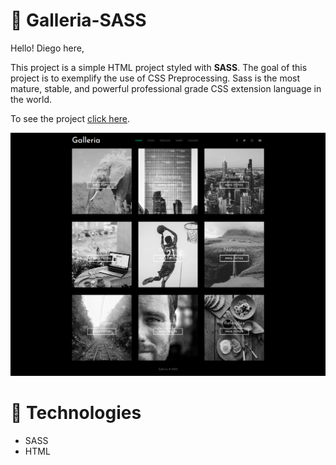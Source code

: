 # :pushpin: Galleria-SASS

Hello! Diego here,

This project is a simple HTML project styled with **SASS**. The goal of this project is to exemplify the use of CSS Preprocessing. Sass is the most mature, stable, and powerful professional grade CSS extension language in the world.

To see the project [click here](https://diegofischerdev.github.io/Gallary-SASS/).

![Mockup with log in form page](https://github.com/DiegoFischerDev/Gallary-SASS/blob/main/img/Galeria%20SASS%20Preview.png)

# :rocket:  Technologies

* SASS
* HTML
